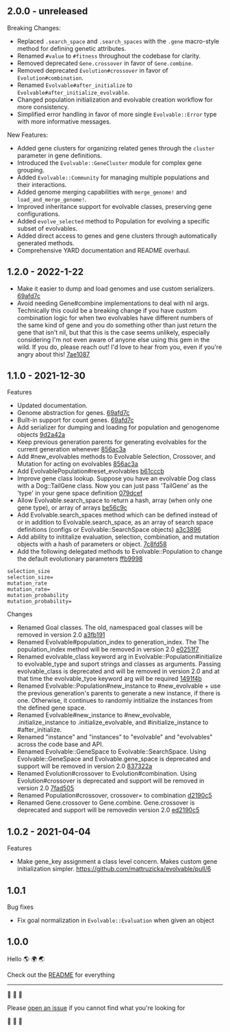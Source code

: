 ## 2.0.0 - unreleased

Breaking Changes:
* Replaced `.search_space` and `.search_spaces` with the `.gene` macro-style method for defining genetic attributes.
* Renamed `#value` to `#fitness` throughout the codebase for clarity.
* Removed deprecated `Gene.crossover` in favor of `Gene.combine`.
* Removed deprecated `Evolution#crossover` in favor of `Evolution#combination`.
* Renamed `Evolvable#after_initialize` to `Evolvable#after_initialize_evolvable`.
* Changed population initialization and evolvable creation workflow for more consistency.
* Simplified error handling in favor of more single  `Evolvable::Error` type with more informative messages.

New Features:
* Added gene clusters for organizing related genes through the `cluster` parameter in gene definitions.
* Introduced the `Evolvable::GeneCluster` module for complex gene grouping.
* Added `Evolvable::Community` for managing multiple populations and their interactions.
* Added genome merging capabilities with `merge_genome!` and `load_and_merge_genome!`.
* Improved inheritance support for evolvable classes, preserving gene configurations.
* Added `evolve_selected` method to Population for evolving a specific subset of evolvables.
* Added direct access to genes and gene clusters through automatically generated methods.
* Comprehensive YARD documentation and README overhaul.

## 1.2.0 - 2022-1-22

* Make it easier to dump and load genomes and use custom serializers. [69afd7c](https://github.com/mattruzicka/evolvable/commit/69afd7c957cbf89cc03b4f3f0ba967bf571c34c5)
* Avoid needing Gene#combine implementations to deal with nil args. Technically this could be a breaking change if you have custom combination logic for when two evolvables have different numbers of the same kind of gene and you do something other than just return the gene that isn't nil, but that this is the case seems unlikely, especially considering I'm not even aware of anyone else using this gem in the wild. If you do, please reach out! I'd love to hear from you, even if you're angry about this! [7ae1087](https://github.com/mattruzicka/evolvable/commit/7ae108762505230d81afc79b2f6c3e679fadc1a4)


## 1.1.0 - 2021-12-30

Features
* Updated documentation.
* Genome abstraction for genes. [69afd7c](https://github.com/mattruzicka/evolvable/commit/69afd7c957cbf89cc03b4f3f0ba967bf571c34c5)
* Built-in support for count genes. [69afd7c](https://github.com/mattruzicka/evolvable/commit/69afd7c957cbf89cc03b4f3f0ba967bf571c34c5)
* Add serializer for dumping and loading for population and genogenome objects [9d2a42a](https://github.com/mattruzicka/evolvable/commit/9d2a42a29103e1525b3c5471578ee97baeb6e8c6)
* Keep previous generation parents for generating evolvables for the current generation whenever [856ac3a](https://github.com/mattruzicka/evolvable/commit/856ac3a778106d34221ce8ce8ae14b963877dc76)
* Add #new_evolvables methods to Evolvable Selection, Crossover, and Mutation for acting on evolvables [856ac3a](https://github.com/mattruzicka/evolvable/commit/856ac3a778106d34221ce8ce8ae14b963877dc76)
* Add EvolvablePopulation#reset_evolvables [b61cccb](https://github.com/mattruzicka/evolvable/commit/b61cccbee8ac8cc9f00496e5461131bb796af974)
* Improve gene class lookup. Suppose you have an evolvable Dog class with a Dog::TailGene class. Now you can just pass 'TailGene' as the 'type' in your gene space definition [079dcef](https://github.com/mattruzicka/evolvable/commit/079dcef000e57553db8c6e5b89207d2d8e5c9890)
* Allow Evolvable.search_space to return a hash, array (when only one gene type), or array of arrays [be56c9c](https://github.com/mattruzicka/evolvable/commit/be56c9cc73c7202abc4588cb20c340d1e49498ed)
* Add Evolvable.search_spaces method which can be defined instead of or in addition to Evolvable.search_space, as an array of search space definitions (configs or Evolvable::SearchSpace objects) [a3c3896](https://github.com/mattruzicka/evolvable/commit/a3c3896d8b1799b7fac6143812a5ef630f716d85)
* Add ability to inititalize evaluation, selection, combination, and mutation objects with a hash of parameters or object. [7c8fd58](https://github.com/mattruzicka/evolvable/commit/7c8fd586ec882f35e5ce35c5bc6a28982e4d0640)
* Add the following delegated methods to Evolvable::Population to change the default evolutionary parameters [ffb9998](https://github.com/mattruzicka/evolvable/commit/ffb9998b09f02fa6759322c324b2f448fd3af223)

```
selection_size
selection_size=
mutation_rate
mutation_rate=
mutation_probability
mutation_probability=
```


Changes
* Renamed Goal classes. The old, namespaced goal classes will be removed in version 2.0 [a3fb191](https://github.com/mattruzicka/evolvable/commit/a3fb1915230cc297e545d873a80f0324bca5833d)
* Renamed Evolvable#population_index to generation_index. The The population_index method will be removed in version 2.0 [e0251f7](https://github.com/mattruzicka/evolvable/commit/e0251f7c51818c30986d5a9a2b44f3834107ec55)
* Renamed evolvable_class keyword arg in Evolvable::Population#initialize to evolvable_type and suport strings and classes as arguments. Passing evolvable_class is deprecated and will be removed in version 2.0 and at that time the evolvable_tyoe keyword arg will be required [1491f4b](https://github.com/mattruzicka/evolvable/commit/1491f4b6f5bb615ae17e749922a852edce48072b)
* Renamed Evolvable::Population#new_instance to #new_evolvable + use the previous generation's parents to generate a new instance, if there is one. Otherwise, it continues to randomly intitialize the instances from the defined gene space.
* Renamed Evolvable#new_instance to #new_evolvable, .initialize_instance to .initialize_evolvable, and #initialize_instance to #after_initialize.
* Renamed "instance" and "instances" to "evolvable" and "evolvables" across the code base and API.
* Renamed Evolvable::GeneSpace to Evolvable::SearchSpace. Using Evolvable::GeneSpace and Evolvable.gene_space is deprecated and support will be removed in version 2.0 [837322a](https://github.com/mattruzicka/evolvable/commit/837322a66c87d6b3fdf992c1b6c7e1b2fb920fe7)
* Renamed Evolution#crossover to Evolution#combination. Using Evolution#crossover is deprecated and support will be removed in version 2.0 [7fad505](https://github.com/mattruzicka/evolvable/commit/7fad505a6dbc679412d5c0565d64791a6edad6b7)
* Renamed Population#crossover, crossover= to combination [d2190c5](https://github.com/mattruzicka/evolvable/commit/d2190c5b32584a95e25c40a30b685e634a1b6b7f)
* Renamed Gene.crossover to Gene.combine. Gene.crossover is deprecated and support will be removedin version 2.0 [ed2190c5](https://github.com/mattruzicka/evolvable/commit/ed2190c5b32584a95e25c40a30b685e634a1b6b7f)


## 1.0.2 - 2021-04-04

Features
* Make gene_key assignment a class level concern. Makes custom gene initialization simpler. https://github.com/mattruzicka/evolvable/pull/6

## 1.0.1

Bug fixes
* Fix goal normalization in `Evolvable::Evaluation` when given an object

## 1.0.0

Hello 🌎 🌍 🌏

Check out the [README](https://github.com/mattruzicka/evolvable/blob/master/README.md) for everything

___


🧬 🧬 🧬

Please [open an issue](https://github.com/mattruzicka/evolvable/issues/new) if you cannot find what you're looking for

🧬 🧬 🧬
